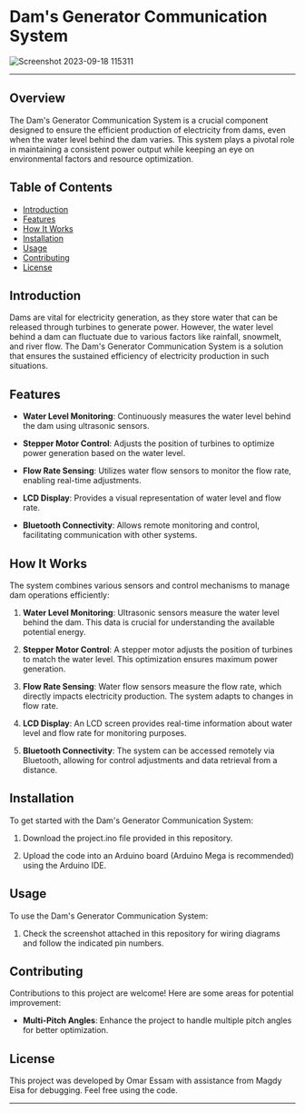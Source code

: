 # Dam's Generator Communication System
![Screenshot 2023-09-18 115311](https://github.com/OmarEssameldinMousa/Electricity-Generation-Communication-system/assets/124374760/5c5b9682-5007-4e51-9d06-159732e89557)

---

## Overview

The Dam's Generator Communication System is a crucial component designed to ensure the efficient production of electricity from dams, even when the water level behind the dam varies. This system plays a pivotal role in maintaining a consistent power output while keeping an eye on environmental factors and resource optimization.

## Table of Contents

- [Introduction](#introduction)
- [Features](#features)
- [How It Works](#how-it-works)
- [Installation](#installation)
- [Usage](#usage)
- [Contributing](#contributing)
- [License](#license)

## Introduction

Dams are vital for electricity generation, as they store water that can be released through turbines to generate power. However, the water level behind a dam can fluctuate due to various factors like rainfall, snowmelt, and river flow. The Dam's Generator Communication System is a solution that ensures the sustained efficiency of electricity production in such situations.

## Features

- **Water Level Monitoring**: Continuously measures the water level behind the dam using ultrasonic sensors.

- **Stepper Motor Control**: Adjusts the position of turbines to optimize power generation based on the water level.

- **Flow Rate Sensing**: Utilizes water flow sensors to monitor the flow rate, enabling real-time adjustments.

- **LCD Display**: Provides a visual representation of water level and flow rate.

- **Bluetooth Connectivity**: Allows remote monitoring and control, facilitating communication with other systems.

## How It Works

The system combines various sensors and control mechanisms to manage dam operations efficiently:

1. **Water Level Monitoring**: Ultrasonic sensors measure the water level behind the dam. This data is crucial for understanding the available potential energy.

2. **Stepper Motor Control**: A stepper motor adjusts the position of turbines to match the water level. This optimization ensures maximum power generation.

3. **Flow Rate Sensing**: Water flow sensors measure the flow rate, which directly impacts electricity production. The system adapts to changes in flow rate.

4. **LCD Display**: An LCD screen provides real-time information about water level and flow rate for monitoring purposes.

5. **Bluetooth Connectivity**: The system can be accessed remotely via Bluetooth, allowing for control adjustments and data retrieval from a distance.

## Installation

To get started with the Dam's Generator Communication System:

1. Download the project.ino file provided in this repository.

2. Upload the code into an Arduino board (Arduino Mega is recommended) using the Arduino IDE.

## Usage

To use the Dam's Generator Communication System:

1. Check the screenshot attached in this repository for wiring diagrams and follow the indicated pin numbers.


## Contributing

Contributions to this project are welcome! Here are some areas for potential improvement:

- **Multi-Pitch Angles**: Enhance the project to handle multiple pitch angles for better optimization.

## License

This project was developed by Omar Essam with assistance from Magdy Eisa for debugging.
Feel free using the code. 

--- 
